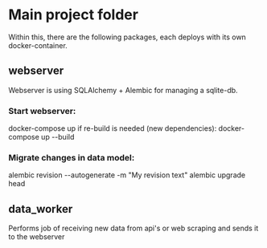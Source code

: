 # Main project folder

Within this, there are the following packages, each deploys with its own docker-container.

## webserver
Webserver is using SQLAlchemy + Alembic for managing a sqlite-db.

### Start webserver:
docker-compose up
if re-build is needed (new dependencies):
docker-compose up --build


### Migrate changes in data model:
alembic revision --autogenerate -m "My revision text"
alembic upgrade head

## data_worker
Performs job of receiving new data from api's or web scraping and sends it to the webserver